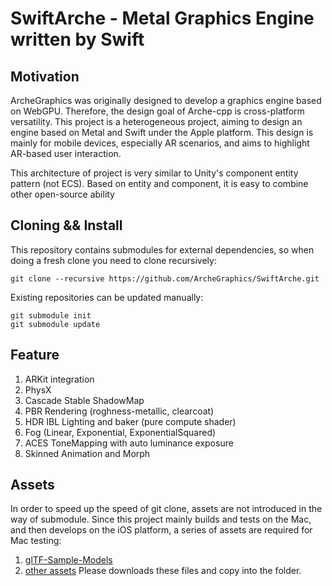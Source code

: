 # SwiftArche - Metal Graphics Engine written by Swift

## Motivation

ArcheGraphics was originally designed to develop a graphics engine based on WebGPU. Therefore, the design goal of
Arche-cpp is cross-platform versatility. This project is a heterogeneous project, aiming to design an engine based on
Metal and Swift under the Apple platform. This design is mainly for mobile devices, especially AR scenarios, and aims to
highlight AR-based user interaction.

This architecture of project is very similar to Unity's component entity pattern (not ECS). Based on entity and
component, it is easy to combine other open-source ability

## Cloning && Install

This repository contains submodules for external dependencies, so when doing a fresh clone you need to clone
recursively:

```
git clone --recursive https://github.com/ArcheGraphics/SwiftArche.git
```

Existing repositories can be updated manually:

```
git submodule init
git submodule update
```

## Feature

1. ARKit integration
2. PhysX
3. Cascade Stable ShadowMap
4. PBR Rendering (roghness-metallic, clearcoat)
4. HDR IBL Lighting and baker (pure compute shader)
5. Fog (Linear, Exponential, ExponentialSquared)
6. ACES ToneMapping with auto luminance exposure
7. Skinned Animation and Morph

## Assets
In order to speed up the speed of git clone, assets are not introduced in the way of submodule. 
Since this project mainly builds and tests on the Mac, and then develops on the iOS platform, 
a series of assets are required for Mac testing:
1. [glTF-Sample-Models](https://github.com/KhronosGroup/glTF-Sample-Models)
2. [other assets](https://github.com/ArcheGraphics/assets)
Please downloads these files and copy into the folder.
